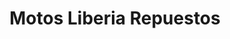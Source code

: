 ---
title: "Motos Liberia Repuestos"
url: /liberia/motos-liberia-repuestos/
shop: piezas de automóviles
---